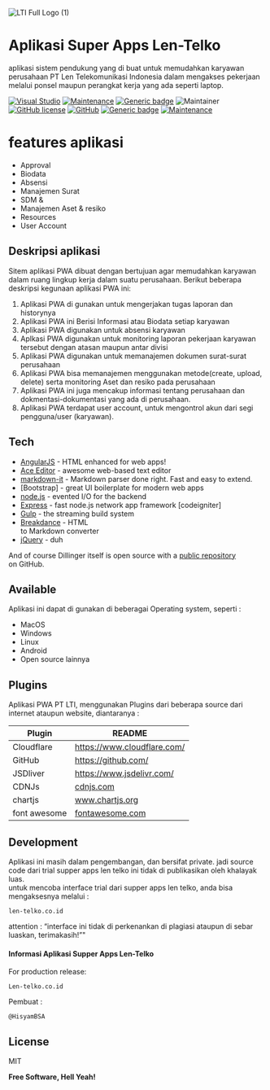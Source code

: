 
![LTI Full Logo (1)](https://github.com/Zulmahesaarasi/Readme.PT-LTI/assets/102310573/648a6c82-4be7-436a-b31c-03082f1d568b)

<h1 class="code-line" data-line-start=0 data-line-end=1 ><a id="Aplikasi_Super_Apps_LenTelko_0"></a>Aplikasi Super Apps Len-Telko</h1>
<p class="has-line-data" data-line-start="1" data-line-end="2">aplikasi sistem pendukung yang di buat untuk memudahkan  karyawan perusahaan PT Len Telekomunikasi Indonesia dalam mengakses pekerjaan melalui ponsel maupun perangkat kerja yang ada seperti laptop.</p>
<p class="has-line-data" data-line-start="3" data-line-end="4"><a href="https://visualstudio.microsoft.com"><img src="https://badgen.net/badge/icon/visualstudio?icon=visualstudio&amp;label" alt="Visual Studio"></a> <a href="https://GitHub.com/Naereen/StrapDown.js/graphs/commit-activity"><img src="https://img.shields.io/badge/contributors-2-green.svg" alt="Maintenance"></a> <a href="https://shields.io/"><img src="https://img.shields.io/badge/build-Pesaing-%3CCOLOR%3E.svg" alt="Generic badge"></a> <img src="https://img.shields.io/badge/UserActive-150-blue" alt="Maintainer"> <a href="https://github.com/Naereen/StrapDown.js/blob/master/LICENSE"><img src="https://img.shields.io/github/license/Naereen/StrapDown.js.svg" alt="GitHub license"></a> <a href="https://github.com"><img src="https://badgen.net/badge/icon/github?icon=github&amp;label" alt="GitHub"></a> <a href="https://shields.io/"><img src="https://img.shields.io/badge/lastcommits-3years-%3CCOLOR%3E.svg" alt="Generic badge"></a> <a href="https://bitbucket.org/lbesson/ansi-colors"><img src="https://img.shields.io/badge/codeigniter-3-red.svg" alt="Maintenance"></a></p>
<h1 class="code-line" data-line-start=5 data-line-end=6 ><a id="features_aplikasi_5"></a>features aplikasi</h1>
<ul>
<li class="has-line-data" data-line-start="6" data-line-end="7">Approval</li>
<li class="has-line-data" data-line-start="7" data-line-end="8">Biodata</li>
<li class="has-line-data" data-line-start="8" data-line-end="9">Absensi</li>
<li class="has-line-data" data-line-start="9" data-line-end="10">Manajemen Surat</li>
<li class="has-line-data" data-line-start="10" data-line-end="11">SDM &amp;</li>
<li class="has-line-data" data-line-start="11" data-line-end="12">Manajemen Aset &amp; resiko</li>
<li class="has-line-data" data-line-start="12" data-line-end="13">Resources</li>
<li class="has-line-data" data-line-start="13" data-line-end="15">User Account</li>
</ul>
<h2 class="code-line" data-line-start=15 data-line-end=16 ><a id="Deskripsi_aplikasi_15"></a>Deskripsi aplikasi</h2>
<p class="has-line-data" data-line-start="17" data-line-end="18">Sitem aplikasi PWA dibuat dengan bertujuan agar memudahkan karyawan dalam ruang lingkup kerja dalam suatu perusahaan. Berikut beberapa deskripsi kegunaan aplikasi PWA ini:</p>
<ol>
<li class="has-line-data" data-line-start="18" data-line-end="19">Aplikasi PWA di gunakan untuk mengerjakan tugas laporan dan historynya</li>
<li class="has-line-data" data-line-start="19" data-line-end="20">Aplikasi PWA ini Berisi Informasi atau Biodata setiap karyawan</li>
<li class="has-line-data" data-line-start="20" data-line-end="21">Aplikasi PWA digunakan untuk absensi karyawan</li>
<li class="has-line-data" data-line-start="21" data-line-end="22">Aplkasi PWA digunakan untuk monitoring laporan pekerjaan karyawan tersebut dengan atasan maupun antar divisi</li>
<li class="has-line-data" data-line-start="22" data-line-end="23">Aplikasi PWA digunakan untuk memanajemen dokumen surat-surat perusahaan</li>
<li class="has-line-data" data-line-start="23" data-line-end="24">Aplikasi PWA bisa memanajemen menggunakan metode(create, upload, delete) serta monitoring Aset dan resiko pada perusahaan</li>
<li class="has-line-data" data-line-start="24" data-line-end="25">Aplikasi PWA ini juga mencakup informasi tentang perusahaan dan dokmentasi-dokumentasi yang ada di perusahaan.</li>
<li class="has-line-data" data-line-start="25" data-line-end="26">Aplikasi PWA terdapat user account, untuk mengontrol akun dari segi pengguna/user (karyawan).</li>
</ol>
<h2 class="code-line" data-line-start=28 data-line-end=29 ><a id="Tech_28"></a>Tech</h2>
<ul>
<li class="has-line-data" data-line-start="30" data-line-end="31"><a href="http://angularjs.org">AngularJS</a> - HTML enhanced for web apps!</li>
<li class="has-line-data" data-line-start="31" data-line-end="32"><a href="http://ace.ajax.org">Ace Editor</a> - awesome web-based text editor</li>
<li class="has-line-data" data-line-start="32" data-line-end="33"><a href="https://github.com/markdown-it/markdown-it">markdown-it</a> - Markdown parser done right. Fast and easy to extend.</li>
<li class="has-line-data" data-line-start="33" data-line-end="34">[Bootstrap] - great UI boilerplate for modern web apps</li>
<li class="has-line-data" data-line-start="34" data-line-end="35"><a href="http://nodejs.org">node.js</a> - evented I/O for the backend</li>
<li class="has-line-data" data-line-start="35" data-line-end="36"><a href="http://expressjs.com">Express</a> - fast node.js network app framework [codeigniter]</li>
<li class="has-line-data" data-line-start="36" data-line-end="37"><a href="http://gulpjs.com">Gulp</a> - the streaming build system</li>
<li class="has-line-data" data-line-start="37" data-line-end="39"><a href="https://breakdance.github.io/breakdance/">Breakdance</a> - HTML<br>
to Markdown converter</li>
<li class="has-line-data" data-line-start="39" data-line-end="41"><a href="http://jquery.com">jQuery</a> - duh</li>
</ul>
<p class="has-line-data" data-line-start="41" data-line-end="43">And of course Dillinger itself is open source with a <a href="https://github.com/joemccann/dillinger">public repository</a><br>
on GitHub.</p>
<h2 class="code-line" data-line-start=44 data-line-end=45 ><a id="Available_44"></a>Available</h2>
<p class="has-line-data" data-line-start="45" data-line-end="46">Aplikasi ini dapat di gunakan di beberagai Operating system, seperti :</p>
<ul>
<li class="has-line-data" data-line-start="46" data-line-end="47">MacOS</li>
<li class="has-line-data" data-line-start="47" data-line-end="48">Windows</li>
<li class="has-line-data" data-line-start="48" data-line-end="49">Linux</li>
<li class="has-line-data" data-line-start="49" data-line-end="50">Android</li>
<li class="has-line-data" data-line-start="50" data-line-end="52">Open source lainnya</li>
</ul>
<h2 class="code-line" data-line-start=52 data-line-end=53 ><a id="Plugins_52"></a>Plugins</h2>
<p class="has-line-data" data-line-start="54" data-line-end="55">Aplikasi PWA PT LTI, menggunakan Plugins dari beberapa source dari internet ataupun website, diantaranya :</p>
<table class="table table-striped table-bordered">
<thead>
<tr>
<th>Plugin</th>
<th>README</th>
</tr>
</thead>
<tbody>
<tr>
<td>Cloudflare</td>
<td><a href="https://github.com/joemccann/dillinger/tree/master/plugins/dropbox/README.md">https://www.cloudflare.com/</a></td>
</tr>
<tr>
<td>GitHub</td>
<td><a href="https://github.com/joemccann/dillinger/tree/master/plugins/github/README.md">https://github.com/</a></td>
</tr>
<tr>
<td>JSDliver</td>
<td><a href="https://github.com/joemccann/dillinger/tree/master/plugins/googledrive/README.md">https://www.jsdelivr.com/</a></td>
</tr>
<tr>
<td>CDNJs</td>
<td><a href="https://github.com/joemccann/dillinger/tree/master/plugins/onedrive/README.md">cdnjs.com</a></td>
</tr>
<tr>
<td>chartjs</td>
<td><a href="https://github.com/joemccann/dillinger/tree/master/plugins/medium/README.md">www.chartjs.org</a></td>
</tr>
<tr>
<td>font awesome</td>
<td><a href="https://github.com/RahulHP/dillinger/blob/master/plugins/googleanalytics/README.md">fontawesome.com</a></td>
</tr>
</tbody>
</table>
<h2 class="code-line" data-line-start=65 data-line-end=66 ><a id="Development_65"></a>Development</h2>
<p class="has-line-data" data-line-start="67" data-line-end="69">Aplikasi ini masih dalam pengembangan, dan bersifat private. jadi source code dari trial supper apps len telko ini tidak di publikasikan oleh khalayak luas.<br>
untuk mencoba interface trial dari supper apps len telko, anda bisa mengaksesnya melalui :</p>
<pre><code class="has-line-data" data-line-start="70" data-line-end="72" class="language-sh">len-telko.co.id
</code></pre>
<p class="has-line-data" data-line-start="72" data-line-end="73">attention : “interface ini tidak di perkenankan di plagiasi ataupun di sebar luaskan, terimakasih!”&quot;</p>
<h4 class="code-line" data-line-start=74 data-line-end=75 ><a id="Informasi_Aplikasi_Supper_Apps_LenTelko_74"></a>Informasi Aplikasi Supper Apps Len-Telko</h4>
<p class="has-line-data" data-line-start="76" data-line-end="77">For production release:</p>
<pre><code class="has-line-data" data-line-start="79" data-line-end="81" class="language-sh">Len-telko.co.id
</code></pre>
<p class="has-line-data" data-line-start="81" data-line-end="82">Pembuat :</p>
<pre><code class="has-line-data" data-line-start="84" data-line-end="86" class="language-sh">@HisyamBSA
</code></pre>
<h2 class="code-line" data-line-start=87 data-line-end=88 ><a id="License_87"></a>License</h2>
<p class="has-line-data" data-line-start="89" data-line-end="90">MIT</p>
<p class="has-line-data" data-line-start="91" data-line-end="92"><strong>Free Software, Hell Yeah!</strong></p>
